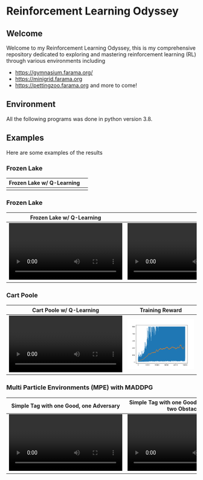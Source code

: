 # Reinforcement Learning Odyssey

## Welcome

Welcome to my Reinforcement Learning Odyssey, this is my comprehensive repository dedicated to exploring and mastering reinforcement learning (RL) through various environments including
-  https://gymnasium.farama.org/
-  https://minigrid.farama.org
-  https://pettingzoo.farama.org
and more to come! 

## Environment
All the following programs was done in python version 3.8.


## Examples
Here are some examples of the results

### Frozen Lake
| Frozen Lake w/ Q-Learning |     |
| ------------------------- | --- |
|                           |     |
### Frozen Lake
| Frozen Lake w/ Q-Learning                                                                       |                                                                                                 |
| ----------------------------------------------------------------------------------------------- | ----------------------------------------------------------------------------------------------- |
| <video controls> <source src="./FrozenLake/videos/4x4-episode-0.mp4" type="video/mp4"> </video> | <video controls> <source src="./FrozenLake/videos/8x8-episode-0.mp4" type="video/mp4"> </video> |


### Cart Poole
| Cart Poole w/ Q-Learning                                                                           | Training Reward                   |
| -------------------------------------------------------------------------------------------------- | --------------------------------- |
| <video controls> <source src="./CartPole/videos/cartpole-episode-0.mp4" type="video/mp4"> </video> | ![](./CartPole/total_rewards.png) |


### Multi Particle Environments (MPE) with MADDPG
| Simple Tag with one Good, one Adversary                                                                                          | Simple Tag with one Good, two Adversary, two Obstacle                                                                            |
| -------------------------------------------------------------------------------------------------------------------------------- | -------------------------------------------------------------------------------------------------------------------------------- |
| <video controls> <source src="./MLE/results/simple_tag_v3/run_3/mpe_good_1_adv_1_obs_0-episode-0.mp4" type="video/mp4"> </video> | <video controls> <source src="./MLE/results/simple_tag_v3/run_4/mpe_good_1_adv_3_obs_2-episode-0.mp4" type="video/mp4"> </video> |




